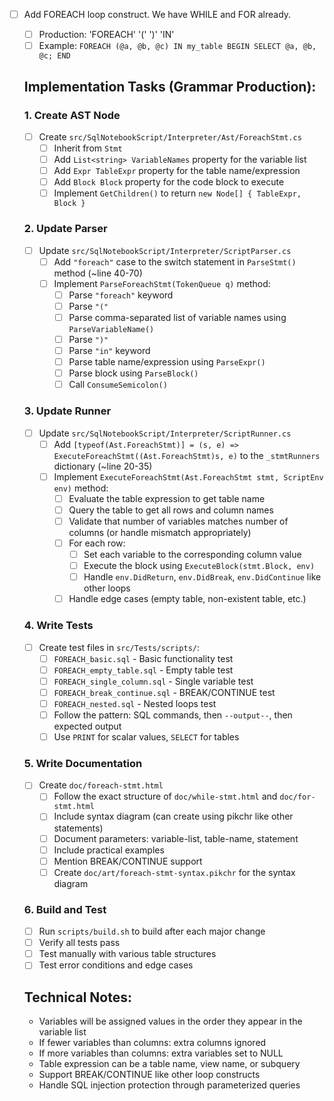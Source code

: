 - [ ] Add FOREACH loop construct. We have WHILE and FOR already.
    - [ ] Production: 'FOREACH' '(' <variables-list> ')' 'IN' <table-name> <block>
    - [ ] Example: `FOREACH (@a, @b, @c) IN my_table BEGIN SELECT @a, @b, @c; END`
    
    ## Implementation Tasks (Grammar Production):
    
    ### 1. Create AST Node
    - [ ] Create `src/SqlNotebookScript/Interpreter/Ast/ForeachStmt.cs`
        - [ ] Inherit from `Stmt` 
        - [ ] Add `List<string> VariableNames` property for the variable list
        - [ ] Add `Expr TableExpr` property for the table name/expression
        - [ ] Add `Block Block` property for the code block to execute
        - [ ] Implement `GetChildren()` to return `new Node[] { TableExpr, Block }`

    ### 2. Update Parser
    - [ ] Update `src/SqlNotebookScript/Interpreter/ScriptParser.cs`
        - [ ] Add `"foreach"` case to the switch statement in `ParseStmt()` method (~line 40-70)
        - [ ] Implement `ParseForeachStmt(TokenQueue q)` method:
            - [ ] Parse `"foreach"` keyword
            - [ ] Parse `"("` 
            - [ ] Parse comma-separated list of variable names using `ParseVariableName()`
            - [ ] Parse `")"` 
            - [ ] Parse `"in"` keyword
            - [ ] Parse table name/expression using `ParseExpr()`
            - [ ] Parse block using `ParseBlock()`
            - [ ] Call `ConsumeSemicolon()`

    ### 3. Update Runner
    - [ ] Update `src/SqlNotebookScript/Interpreter/ScriptRunner.cs`
        - [ ] Add `[typeof(Ast.ForeachStmt)] = (s, e) => ExecuteForeachStmt((Ast.ForeachStmt)s, e)` to the `_stmtRunners` dictionary (~line 20-35)
        - [ ] Implement `ExecuteForeachStmt(Ast.ForeachStmt stmt, ScriptEnv env)` method:
            - [ ] Evaluate the table expression to get table name
            - [ ] Query the table to get all rows and column names
            - [ ] Validate that number of variables matches number of columns (or handle mismatch appropriately)
            - [ ] For each row:
                - [ ] Set each variable to the corresponding column value 
                - [ ] Execute the block using `ExecuteBlock(stmt.Block, env)`
                - [ ] Handle `env.DidReturn`, `env.DidBreak`, `env.DidContinue` like other loops
            - [ ] Handle edge cases (empty table, non-existent table, etc.)

    ### 4. Write Tests
    - [ ] Create test files in `src/Tests/scripts/`:
        - [ ] `FOREACH_basic.sql` - Basic functionality test
        - [ ] `FOREACH_empty_table.sql` - Empty table test  
        - [ ] `FOREACH_single_column.sql` - Single variable test
        - [ ] `FOREACH_break_continue.sql` - BREAK/CONTINUE test
        - [ ] `FOREACH_nested.sql` - Nested loops test
        - [ ] Follow the pattern: SQL commands, then `--output--`, then expected output
        - [ ] Use `PRINT` for scalar values, `SELECT` for tables

    ### 5. Write Documentation  
    - [ ] Create `doc/foreach-stmt.html`
        - [ ] Follow the exact structure of `doc/while-stmt.html` and `doc/for-stmt.html`
        - [ ] Include syntax diagram (can create using pikchr like other statements)
        - [ ] Document parameters: variable-list, table-name, statement
        - [ ] Include practical examples
        - [ ] Mention BREAK/CONTINUE support
        - [ ] Create `doc/art/foreach-stmt-syntax.pikchr` for the syntax diagram

    ### 6. Build and Test
    - [ ] Run `scripts/build.sh` to build after each major change
    - [ ] Verify all tests pass
    - [ ] Test manually with various table structures
    - [ ] Test error conditions and edge cases

    ## Technical Notes:
    - Variables will be assigned values in the order they appear in the variable list
    - If fewer variables than columns: extra columns ignored
    - If more variables than columns: extra variables set to NULL
    - Table expression can be a table name, view name, or subquery
    - Support BREAK/CONTINUE like other loop constructs
    - Handle SQL injection protection through parameterized queries